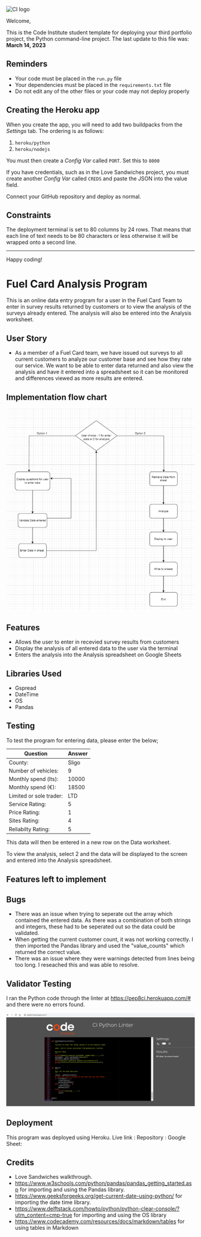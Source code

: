 ![CI logo](https://codeinstitute.s3.amazonaws.com/fullstack/ci_logo_small.png)

Welcome,

This is the Code Institute student template for deploying your third portfolio project, the Python command-line project. The last update to this file was: **March 14, 2023**

## Reminders

- Your code must be placed in the `run.py` file
- Your dependencies must be placed in the `requirements.txt` file
- Do not edit any of the other files or your code may not deploy properly

## Creating the Heroku app

When you create the app, you will need to add two buildpacks from the _Settings_ tab. The ordering is as follows:

1. `heroku/python`
2. `heroku/nodejs`

You must then create a _Config Var_ called `PORT`. Set this to `8000`

If you have credentials, such as in the Love Sandwiches project, you must create another _Config Var_ called `CREDS` and paste the JSON into the value field.

Connect your GitHub repository and deploy as normal.

## Constraints

The deployment terminal is set to 80 columns by 24 rows. That means that each line of text needs to be 80 characters or less otherwise it will be wrapped onto a second line.

---

Happy coding!

# Fuel Card Analysis Program

This is an online data entry program for a user in the Fuel Card Team to enter in survey results returned by customers or to view the analysis of the surveys already entered. The analysis will also be entered into the Analysis worksheet.

## User Story

+ As a member of a Fuel Card team, we have issued out surveys to all current customers to analyze our customer base and see how they rate our service. We want to be able to enter
data returned and also view the analysis and have it entered into a spreadsheet so it can be monitored and differences viewed as more results are entered.

## Implementation flow chart

![Image of flow chart](docs/Flow-chart-pp3.png)

## Features

+ Allows the user to enter in recevied survey results from customers
+ Display the analysis of all entered data to the user via the terminal
+ Enters the analysis into the Analysis spreadsheet on Google Sheets

## Libraries Used

+ Gspread
+ DateTime
+ OS
+ Pandas

## Testing

To test the program for entering data, please enter the below;

| Question                  | Answer |
| --------                  | ------ |
| County:                   | Sligo  |
| Number of vehicles:       | 9      |
| Monthly spend (lts):      | 10000  |
| Monthly spend (€):        | 18500  |
| Limited or sole trader:   | LTD    |
| Service Rating:           | 5      |
| Price Rating:             | 1      |
| Sites Rating:             | 4      |
| Reliabilty Rating:        | 5      |


This data will then be entered in a new row on the Data worksheet.

To view the analysis, select 2 and the data will be displayed to the screen and entered into the Analysis spreadsheet.


## Features left to implement

## Bugs

+ There was an issue when trying to seperate out the array which contained the entered data. As there was a combination of both strings and integers, these had to be seperated out so the data could be validated. 
+ When getting the current customer count, it was not working correctly. I then imported the Pandas library and used the "value_counts" which returned the correct value.
+ There was an issue where they were warnings detected from lines being too long.
I reseached this and was able to resolve. 

## Validator Testing

I ran the Python code through the linter at https://pep8ci.herokuapp.com/# and there were no errors found.

![Validated Python code](docs/Python-Linter.png)

## Deployment

This program was deployed using Heroku.
Live link :
Repository :
Google Sheet: 

## Credits

+ Love Sandwiches walkthrough.
+ https://www.w3schools.com/python/pandas/pandas_getting_started.asp for importing and using the Pandas library.
+ https://www.geeksforgeeks.org/get-current-date-using-python/ for importing the date time library.
+ https://www.delftstack.com/howto/python/python-clear-console/?utm_content=cmp-true for importing and using the OS library
+ https://www.codecademy.com/resources/docs/markdown/tables for using tables in Markdown

